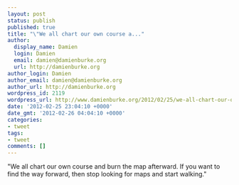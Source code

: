 ```yaml
---
layout: post
status: publish
published: true
title: "\"We all chart our own course a..."
author:
  display_name: Damien
  login: Damien
  email: damien@damienburke.org
  url: http://damienburke.org
author_login: Damien
author_email: damien@damienburke.org
author_url: http://damienburke.org
wordpress_id: 2119
wordpress_url: http://www.damienburke.org/2012/02/25/we-all-chart-our-own-course-a/
date: '2012-02-25 23:04:10 +0000'
date_gmt: '2012-02-26 04:04:10 +0000'
categories:
- tweet
tags:
- tweet
comments: []
---
```

<p>"We all chart our own course and burn the map afterward. If you want to find the way forward, then stop looking for maps and start walking."</p>
